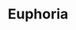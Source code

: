 ---
ee_id: '4149'
site: '1'
type: '2'
url: 2012-160-euphoria
title: Euphoria
year: '2014'
display_year: '2012'
medium: Acer laptop running Light O Rama S3 Software Suite Pro, three Light O Rama
  CTB16PC controllers, one Cosmic Color Ribbon LED Strip and controller, eight DMX512
  decoders, RGB LED strips, thirteen LED string lights, three Roman Lights Holographic
  Ropelight Palm Trees, clip-lamps with LED bulbs, extension cords, zip-ties
dims: Variable
pitch: "​Christmas Light animation......."
ps:
live_url: http://www.dailymotion.com/video/x1z2ci8_arcangel-surfware-yolo-pop-up-shop-holiday-inn_creation#from=embediframe
related:
youtube:
related_code:
imgs: yolo-2014-03-install-008-database-DG.jpg
subheading:
download:
add_credit: Arcangel Surfware R & D team
commission:
layout: things-i-made
---